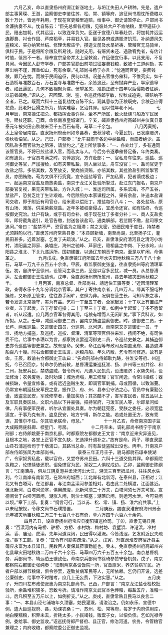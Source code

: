 <!-- { "loadSidebar": true } -->
　　六月乙亥，命以直隶扬州府濒江新涨地土，与坍江失田人户耕种。先是，遣户部主事黄琛、王澍，监察御史李鉴往苏、松、常、镇等府，追征尚书周忱所费粮以数十万计，皆远年耗用，于现在官吏粮里追赔，给事中、御史请暂停止。户部尚书金濂执奏不从。忱自陈云：“臣先总督各府粮，见彼处大户不肯纳粮，里甲逼征小民，赔出加耗，代其远运，以致连年负欠。臣遂于宣德八年春赴京，将加耗并远运连脚费、衬仓作固、芦席稻草，并易钱入官。臣见各府或遇赈济饥荒、补纳遭风失盗粮米、买办纳官丝绢、修理舍廨庙学，攒造文册及水旱祈祷、管粮官无马骑坐，俱科于民。于是将所余粮及所易钱，随时支用。有赈贷未还、遇赦宥免者，有估计时值，低昂不一者。缘奉宣宗皇帝并太上皇敕谕，许臣便宜行事，以此支用，不复具闻。今因民人彭守学奏，户部差官勘出前项过征妄费钱粮，致被十三道纠劾，实臣出纳不谨，罪重如山，死有余辜。”礼部尚书杨宁亦言：“忱通同官吏，妄费钱粮，罪乃在忱。而粮于民间追征，民何以堪。况差去官惟务催科，不惟究实。如千石造桥与准数百石，万石盖寺与准数千石，余皆追还，至有抛弃产业，挈家逃窜者。如此逼民，几何不致相聚为盗。伏望圣恩，准勘正统十四年以后侵欺者征纳，以前者蠲免。”诏从之。召回琛、澍、鉴，令巡抚侍郎李敏，俟秋成追完，果赔纳不全者，已之。既而六科十三道复劾忱自陈不实，观其意似为正粮既完，余粮己应得花费，此老奸巨猾之所为，情实难容，乞治其罪。诏以忱年老不问。
　　
　　七月甲辰，南京操江把总、都指挥佥事许得，坐不严所属，致火延烧马船及军民居宅，赎杖还职。己酉，命修南京皇城诸门。辛亥，蠲直隶扬州府高邮州并仪真县景泰元年被灾田亩秋粮米豆千五百石有奇，马草二千余包。
　　
　　八月丙寅朔，太上皇帝居南宫。直隶扬州府泰州如皋县奏，去秋薄收，今夏民饥，已发廪赈济，俟秋收偿官。从之。己巳，户部奏：“比午召商于各边中纳盐粮，而应者绝少。盖因私盐多而官盐为之阻滞，请禁约之。”遂上所禁事条：“一、各处灶丁，多有通同该管官员，不将已煎盐课入官，而私卖与人。今后务令逐季催督足备，年终类奏。如有逋负，于官员考满之时，罚俸追究，方许赴部；一、官私舟车往来，巡盐、巡河御史等官，严加搜检，如有夹带私盐，则人坐以法，舟车没官；一、盐司官吏于收盐之际，多倍其数，及至放支，受商旅货贿，亦倍其数。其批验盐引所监掣官员，亦图贿赂，苟为文俱不行究竟，宜令巡盐等官，严加私察，犯者谪戍极边；一、起运南京官盐及商旅卖盐，南京于龙江关批验所掣过，赴江东门报名，南京户部委官复视，果无夹带私盐，方许入城；一、淮运司所属，多系滨海，不产五谷，禁盐严，恐贫乏灶丁生计艰难。今后除煎办本家课程之外，果有余盐，许送本盐课司交收，即于附近有司官仓，给米麦以偿灶丁。推盐每引八斗；一、各处盐场，原有山场、滩荡，供采柴薪烧盐。近年多被权豪侵占，宜悉令还官。如有怙终，令巡按御史究治。灶户有缺，或于有司佥补，或于现在灶丁多者分补；一、商人支盐卖毕，即将截角退引，赴官告缴，封送各该盐司，通类解部。若愆期不缴，盐司移文追问。”帝曰：“盐禁不严，恐官盐为之阻滞；禁之太密，恐细民难于度日。持禁者尤须斟酌以行。”直隶苏州府常熟县奏：“本县顾新塘，南至尚湖，北至扬子江，灌民田甚多。近着淤塞，乞发丁夫疏浚。”从之。已亥，直隶淮安府清河县之清河小坊村，沭阳县之郭家、桑墟庄，海州之驰峰、芦家庄，赣榆县之中岗、下分水岭，山阳县之淮北、下关九递运所，国初建置，以通辽东朝贡于南京。至是以旷闲，命俱革之。
　　
　　九月戊戌，免直隶镇江府所属去年水灾田地秋粮三万八千八十余石，马草一万九千五百五十余束。甲辰，敕监察御史张奎，往直隶扬州等府清理军伍。初，自济宁至徐州，设管河主事三员，至是以官多民扰，减一员。从总督漕运、左佥都御史王竑请也。戊申，免直隶扬州府所属州，县去年被灾田地秋粮之半。
　　
　　十月丙寅，南京总督、兵部尚书、靖远伯王骥等奏：“近因清理军政，查得永乐十九年分调北京官军，其户丁寄住南京者，几四万人。缘其不服屯种操练，又听原卫管束，往往游手闲旷，恣肆为非。况俱在营生长，习知军旅之事，若令发遣北京操守，实为有益。乞将一丁至五丁者，全家起发；十丁以上有置成产业者，五丁起发，五丁存留屯操；二十丁至三十丁者，如例中半起留；丁多不愿留者，听从起遣。庶几两京官军各得其用，屯粮有增而人无闲旷矣。”事下兵科议，如所拟。从之。壬申，减巡河御史二员，罢南京捕盗监察御史。时，遣御史二员，于长芦、两淮巡盐，又遣御史四员，分巡南、北河道。而南京又岁遣御史一员，于淮、扬地方捕盗，及巡抚、巡按、督漕、清军等项官俱往来淮、扬间不绝，有司供费不给。给事中李瓒以为言。都察院议罢巡河御史二员，令巡盐史兼之，其捕盗御史亦令巡盐等御史兼之。故有是命。癸未，命江西等布政司及南直隶府、县造遮洋船百八十艘。时右佥都御史王竑言，运粮舟船，年久朽敝，乞令有司修造。故有是命。壬辰，敕谕右佥都御史王竑曰：“先命刑部右侍郎耿九畴，往淮安等府、州巡抚，今已召回京，特命尔仍依前敕，总督漕运兼巡抚淮、扬、庐州等三府并徐、和二州，抚安兵民，禁防盗贼，督令所司，凡遇人民饥荒，设法赈济；水势失利，设法修治；农务废弛，及时劝课；城池坍塌，用工修理；官军闲逸，令常川操练；器械损缺，令量宜修备。或有远近盗贼生发，即调官军剿捕。毋或因循，以致滋蔓。仍常宣布朝廷抚安军民之意，振作卫、府、州、县奉公守法之心。官员中有廉勤公谨，致盗息民安，军政修举者，量加奖劝；其贪酷不才，害军害民者，除五品以上及军职具奏区处，文职六品以下并豪强，把持官府，刁泼军民人等，尔即拿问如律。凡有事便军民者，听尔从宜置处具奏。尔为朝廷宪臣，受朕之委任，必须宽猛适宜，于事乃克有济。盗息民安，地方宁靖，斯尔之能。若或处置无方，致有乖误，其惟尔不任。尔其钦承朕命，毋怠。”
　　
　　十一月乙亥，命修南京国子监大成殿两庑斜廊、棂星门、号房。
　　
　　十二月辛未，调礼部尚书杨宁于南京刑部；右侍郎姚夔于南京礼部。时都察院左都御史王文言：“南京近来灾异迭见，且根本之地，各堂上正官不宜久缺，乞选择升调补之。”故有是命。丙子，移直隶昆山县石浦巡检司于千墩浦口，其路当总会，时有盐徒盗贼出没也。丙申，升南京户部左侍郎张凤为本部尚书。
　　
　　景泰三年正月壬子，驸马都尉石璟奉使湖广，令家奴货私盐，载以官舟，又尝夺苏州民田。六科十三道交劾其罪。命都察院执鞫之，论璟赎徒还职。诏免璟官为民，家奴二人俱杖戍边。乙卯，监察御史陈纲言：“江南漕舟，俱从江阴夏港并孟渎河出大江，溯流三百里抵瓜州，往往风水失利。今江南岸有南新河，在常州府城西；江北岸有北新河，在泰兴县，正相对；江北又有白塔河，在江都县，与江南孟渎河参差相对。若由此二处横渡，江面甚近。但北新河、白塔河淤塞，俱用疏浚，北新河须二十万夫，白塔河须七万夫可就。宣德间曾于白塔河置闸，潮涨入闸，则沙土积塞；潮落启闸，则运河水泄。今可易闸以坝。”章下工部。复奏：“纲言可行，当以苏、松、常、镇、扬、淮六府共事。”上以未经按视，令移文尚书石璞措置。
　　
　　二月庚辰，蠲直隶淮安府海州景泰元年被灾地亩秋粮二万三千七百八十石有奇，草六万四千六百六十余包。
　　
　　四月乙丑，设直隶扬州府宝应县衡阳镇巡检司。丁卯，直隶无锡县民奏：“百渎河内有马桥、驴桥、方桥、李村坊、梅村坊、袁墅浜、许港浜，冷村浜、香、庙泾、虎渎，先年河道深阔，民田得以灌溉。今皆浅涩，乞发附近民夫疏浚。”事下工部。复奏：“宜令有司勘实疏浚。”从之。戊寅，升直隶淮安府宿迁县主簿应永富为本县知县。民数百人奏保其莅事勤能也。癸未，免直隶扬州府高邮州兴化县旱灾田地秋粮二万四千六十余石、马草四万六千五百五十余包。南京总督机务、兵部尚书、靖远伯王骥致仕。命南京兵部尚书徐琦参赞守备机务。戊子，南京都察院右都御史张纯奏：“旧制两京各设饭院一所，官备廪米，养济贫病军民。近者户部以撙节粮储，俱令停罢，遂致贫病军民等人，无所依赖。乞仍归开设，选差公廉御史、给事中不时稽考，庶几上无妄费，下沾实惠。”从之。
　　
　　五月庚子，升四川左布政使张惠为南京礼部尚书。己酉，户部言：“南京龙江盐仓检校批验所，余盐堆积猥多，恐致亏折。请准作南京文武官本色俸粮，每盐五斤，准粮一斗。后凡积至五万斤以上，如例折支。”从之。庚戌，直隶常熟县民马以良言二事：“一、本县山泾七浦塘年久湮塞，妨民灌溉，请浚治之。仍如永乐、宣德中例，遣大臣巡视府、县，劝课农桑；一、苏州、松、常等府，每岁于内府供用库，纳白粳糯粮，积弊未去，折耗太多，小民竭钱，贩鬻子女，以偿负债。乞如光禄寺例，委给事、御史监收。”诏巡抚侍郎严督府、县正官，修治河道。农务，令管粮官兼理之；内府收粮，都察院委公正御史监视。
　　
